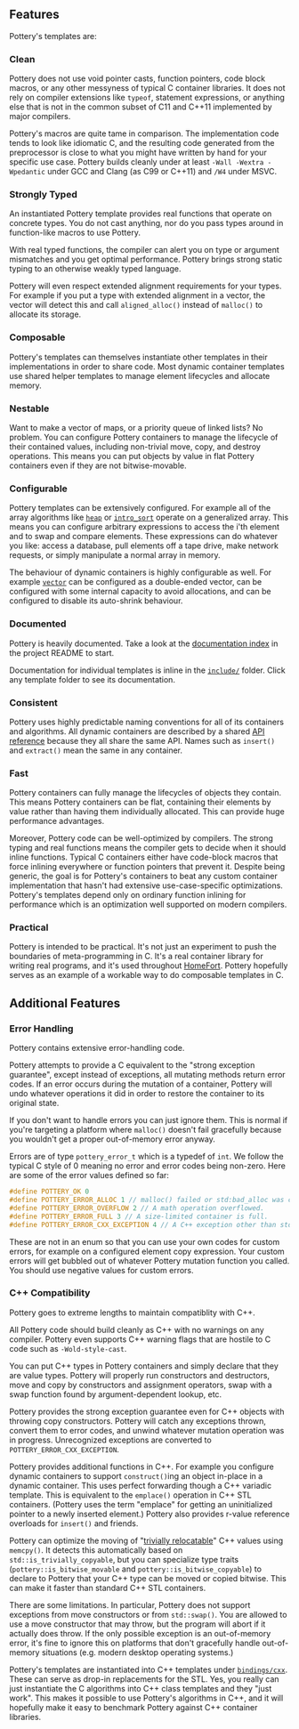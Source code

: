 ## Features

Pottery's templates are:

### Clean

Pottery does not use void pointer casts, function pointers, code block macros, or any other messyness of typical C container libraries. It does not rely on compiler extensions like `typeof`, statement expressions, or anything else that is not in the common subset of C11 and C++11 implemented by major compilers.

Pottery's macros are quite tame in comparison. The implementation code tends to look like idiomatic C, and the resulting code generated from the preprocessor is close to what you might have written by hand for your specific use case. Pottery builds cleanly under at least `-Wall -Wextra -Wpedantic` under GCC and Clang (as C99 or C++11) and `/W4` under MSVC.

### Strongly Typed

An instantiated Pottery template provides real functions that operate on concrete types. You do not cast anything, nor do you pass types around in function-like macros to use Pottery.

With real typed functions, the compiler can alert you on type or argument mismatches and you get optimal performance. Pottery brings strong static typing to an otherwise weakly typed language.

Pottery will even respect extended alignment requirements for your types. For example if you put a type with extended alignment in a vector, the vector will detect this and call `aligned_alloc()` instead of `malloc()` to allocate its storage.

### Composable

Pottery's templates can themselves instantiate other templates in their implementations in order to share code. Most dynamic container templates use shared helper templates to manage element lifecycles and allocate memory.

### Nestable

Want to make a vector of maps, or a priority queue of linked lists? No problem. You can configure Pottery containers to manage the lifecycle of their contained values, including non-trivial move, copy, and destroy operations. This means you can put objects by value in flat Pottery containers even if they are not bitwise-movable.

### Configurable

Pottery templates can be extensively configured. For example all of the array algorithms like [`heap`](../include/pottery/heap/) or [`intro_sort`](../include/pottery/intro_sort/) operate on a generalized array. This means you can configure arbitrary expressions to access the i'th element and to swap and compare elements. These expressions can do whatever you like: access a database, pull elements off a tape drive, make network requests, or simply manipulate a normal array in memory.

The behaviour of dynamic containers is highly configurable as well. For example [`vector`](../include/pottery/heap/) can be configured as a double-ended vector, can be configured with some internal capacity to avoid allocations, and can be configured to disable its auto-shrink behaviour.

### Documented

Pottery is heavily documented. Take a look at the [documentation index](../README.md#documentation) in the project README to start.

Documentation for individual templates is inline in the [`include/`](../include/pottery/) folder. Click any template folder to see its documentation.

### Consistent

Pottery uses highly predictable naming conventions for all of its containers and algorithms. All dynamic containers are described by a shared [API reference](docs/container_api.md) because they all share the same API. Names such as `insert()` and `extract()` mean the same in any container.

### Fast

Pottery containers can fully manage the lifecycles of objects they contain. This means Pottery containers can be flat, containing their elements by value rather than having them individually allocated. This can provide huge performance advantages.

Moreover, Pottery code can be well-optimized by compilers. The strong typing and real functions means the compiler gets to decide when it should inline functions. Typical C containers either have code-block macros that force inlining everywhere or function pointers that prevent it. Despite being generic, the goal is for Pottery's containers to beat any custom container implementation that hasn't had extensive use-case-specific optimizations. Pottery's templates depend only on ordinary function inlining for performance which is an optimization well supported on modern compilers.

### Practical

Pottery is intended to be practical. It's not just an experiment to push the boundaries of meta-programming in C. It's a real container library for writing real programs, and it's used throughout [HomeFort](https://homefort.app). Pottery hopefully serves as an example of a workable way to do composable templates in C.

## Additional Features

### Error Handling

Pottery contains extensive error-handling code.

Pottery attempts to provide a C equivalent to the "strong exception guarantee", except instead of exceptions, all mutating methods return error codes. If an error occurs during the mutation of a container, Pottery will undo whatever operations it did in order to restore the container to its original state.

If you don't want to handle errors you can just ignore them. This is normal if you're targeting a platform where `malloc()` doesn't fail gracefully because you wouldn't get a proper out-of-memory error anyway.

Errors are of type `pottery_error_t` which is a typedef of `int`. We follow the typical C style of 0 meaning no error and error codes being non-zero. Here are some of the error values defined so far:

```c
#define POTTERY_OK 0
#define POTTERY_ERROR_ALLOC 1 // malloc() failed or std:bad_alloc was caught.
#define POTTERY_ERROR_OVERFLOW 2 // A math operation overflowed.
#define POTTERY_ERROR_FULL 3 // A size-limited container is full.
#define POTTERY_ERROR_CXX_EXCEPTION 4 // A C++ exception other than std::bad_alloc was caught.
```

These are not in an enum so that you can use your own codes for custom errors, for example on a configured element copy expression. Your custom errors will get bubbled out of whatever Pottery mutation function you called. You should use negative values for custom errors.


### C++ Compatibility

Pottery goes to extreme lengths to maintain compatiblity with C++.

All Pottery code should build cleanly as C++ with no warnings on any compiler. Pottery even supports C++ warning flags that are hostile to C code such as `-Wold-style-cast`.

You can put C++ types in Pottery containers and simply declare that they are value types. Pottery will properly run constructors and destructors, move and copy by constructors and assignment operators, swap with a swap function found by argument-dependent lookup, etc.

Pottery provides the strong exception guarantee even for C++ objects with throwing copy constructors. Pottery will catch any exceptions thrown, convert them to error codes, and unwind whatever mutation operation was in progress. Unrecognized exceptions are converted to `POTTERY_ERROR_CXX_EXCEPTION`.

Pottery provides additional functions in C++. For example you configure dynamic containers to support `construct()`ing an object in-place in a dynamic container. This uses perfect forwarding though a C++ variadic template. This is equivalent to the `emplace()` operation in C++ STL containers. (Pottery uses the term "emplace" for getting an uninitialized pointer to a newly inserted element.) Pottery also provides r-value reference overloads for `insert()` and friends.

Pottery can optimize the moving of "[trivially relocatable](https://quuxplusone.github.io/blog/code/object-relocation-in-terms-of-move-plus-destroy-draft-7.html)" C++ values using `memcpy()`. It detects this automatically based on `std::is_trivially_copyable`, but you can specialize type traits (`pottery::is_bitwise_movable` and `pottery::is_bitwise_copyable`) to declare to Pottery that your C++ type can be moved or copied bitwise. This can make it faster than standard C++ STL containers.

There are some limitations. In particular, Pottery does not support exceptions from move constructors or from `std::swap()`. You are allowed to use a move constructor that may throw, but the program will abort if it actually does throw. If the only possible exception is an out-of-memory error, it's fine to ignore this on platforms that don't gracefully handle out-of-memory situations (e.g. modern desktop operating systems.)

Pottery's templates are instantiated into C++ templates under [`bindings/cxx`](bindings/cxx). These can serve as drop-in replacements for the STL. Yes, you really can just instantiate the C algorithms into C++ class templates and they "just work". This makes it possible to use Pottery's algorithms in C++, and it will hopefully make it easy to benchmark Pottery against C++ container libraries.
